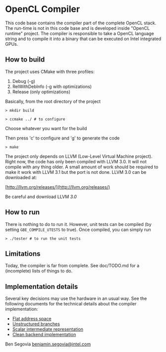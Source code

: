 OpenCL Compiler
===============

This code base contains the compiler part of the complete OpenCL stack. The
run-time is not in this code base and is developed inside "OpenCL runtime"
project. The compiler is responsible to take a OpenCL language string and to
compile it into a binary that can be executed on Intel integrated GPUs.

How to build
------------

The project uses CMake with three profiles:

  1. Debug (-g)
  2. RelWithDebInfo (-g with optimizations)
  3. Release (only optimizations)

Basically, from the root directory of the project

`> mkdir build`

`> ccmake ../ # to configure`

Choose whatever you want for the build

Then press 'c' to configure and 'g' to generate the code

`> make`

The project only depends on LLVM (Low-Level Virtual Machine project). Right
now, the code has only been compiled with LLVM 3.0. It will not compile with
any thing older. A small amount of work should be required to make it work
with LLVM 3.1 but the port is not done. LLVM 3.0 can be downloaded at:

[http://llvm.org/releases/](http://llvm.org/releases/)

Be careful and download LLVM *3.0*

How to run
----------

There is nothing to do to run it. However, unit tests can be compiled (by
setting `GBE_COMPILE_UTESTS` to true). Once compiled, you can simply run

`> ./tester # to run the unit tests`

Limitations
-----------

Today, the compiler is far from complete. See doc/TODO.md for a (incomplete)
lists of things to do.

Implementation details
----------------------

Several key decisions may use the hardware in an usual way. See the following
documents for the technical details about the compiler implementation:

- [Flat address space](doc/flat\_address\_space.html)
- [Unstructured branches](doc/unstructured\_branches.html)
- [Scalar intermediate representation](doc/gen\_ir.html)
- [Clean backend implementation](doc/backend.html)

Ben Segovia <benjamin.segovia@intel.com>

